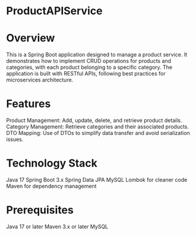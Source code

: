 # ProductAPIService


# Overview

This is a Spring Boot application designed to manage a product service. It demonstrates how to implement CRUD operations for products and categories, with each product belonging to a specific category. The application is built with RESTful APIs, following best practices for microservices architecture.

# Features

Product Management: Add, update, delete, and retrieve product details.
Category Management: Retrieve categories and their associated products.
DTO Mapping: Use of DTOs to simplify data transfer and avoid serialization issues.

# Technology Stack

Java 17
Spring Boot 3.x
Spring Data JPA
MySQL
Lombok for cleaner code
Maven for dependency management

# Prerequisites

Java 17 or later
Maven 3.x or later
MySQL
